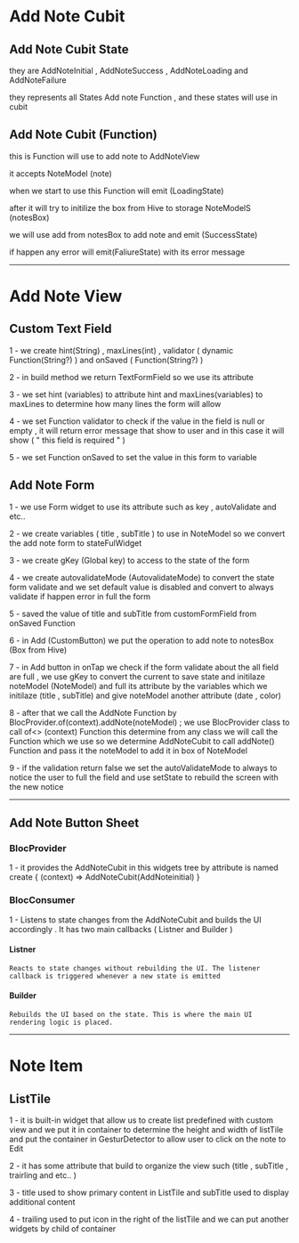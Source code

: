# Add Note Cubit 

## Add Note Cubit State 

they are AddNoteInitial , AddNoteSuccess , AddNoteLoading and AddNoteFailure

they represents all States Add note Function , and these states will use in cubit 


## Add Note Cubit (Function) 

this is Function will use to add note to AddNoteView

it accepts NoteModel (note) 

when we start to use this Function will emit (LoadingState)

after it will try to initilize the box from Hive to storage NoteModelS (notesBox)

we will use add from notesBox to add note and emit (SuccessState) 

if happen any error will emit(FaliureState) with its error message


---------------------------



# Add Note View


## Custom Text Field

1 - we create hint(String) , maxLines(int) , validator ( dynamic Function(String?) ) and onSaved ( Function(String?) )

2 - in build method we return TextFormField so we use its attribute 

3 - we set hint (variables) to attribute hint and maxLines(variables) to maxLines to determine how many lines the form will allow

4 - we set Function validator to check if the value in the field is null or empty , it will return error message that show to user and in this case it will show ( " this field is required " )

5 - we set Function onSaved to set the value in this form to variable 

## Add Note Form 

1 - we use Form widget to use its attribute such as key , autoValidate and etc..

2 - we create variables ( title , subTitle ) to use in NoteModel so we convert the add note form to stateFulWidget

3 - we create gKey (Global key) to access to the state of the form 

4 - we create autovalidateMode (AutovalidateMode) to convert the state form validate and we set default value is disabled and convert to always validate if happen error in full the form 

5 - saved the value of title and subTitle from customFormField from onSaved Function

6 - in Add (CustomButton) we put the operation to add note to notesBox (Box from Hive) 

7 - in Add button in onTap we check if the form validate about the all field are full , we use gKey to convert the current to save state and initilaze noteModel (NoteModel) and full its attribute by the variables which we initilaze (title , subTitle) and give noteModel another attribute (date , color)

8 - after that we call the AddNote Function by 
BlocProvider.of<AddNoteCubit>(context).addNote(noteModel) ; 
we use BlocProvider class to call of<> (context) Function this determine from any class we will call the Function which we use so we determine AddNoteCubit to call addNote() Function and pass it the noteModel to add it in box of NoteModel

9 - if the validation return false we set the autoValidateMode to always to notice the user to full the field and use setState to rebuild the screen with the new notice 


------------------------



## Add Note Button Sheet 

### BlocProvider

 1 - it provides the AddNoteCubit in this widgets tree by attribute is named create { (context) => AddNoteCubit(AddNoteinitial) }

### BlocConsumer

 1 - Listens to state changes from the AddNoteCubit and builds the UI accordingly . It has two main callbacks
 ( Listner and Builder ) 
   #### Listner 
    Reacts to state changes without rebuilding the UI. The listener callback is triggered whenever a new state is emitted

   #### Builder
    Rebuilds the UI based on the state. This is where the main UI rendering logic is placed.
    



-------------------------------



# Note Item

## ListTile

1 - it is built-in widget that allow us to create list predefined with custom view and we put it in container to determine the height and width of listTile and put the container in GesturDetector to allow user to click on the note to Edit 

2 - it has some attribute that build to organize the view such (title , subTitle , trairling and etc.. )

3 - title used to show primary content in ListTile and subTitle used to display additional content 

4 - trailing used to put icon in the right of the listTile and we can put another widgets by child of container